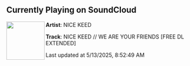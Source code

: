 ## Currently Playing on SoundCloud

[<img align="left" width="100" src="https://i1.sndcdn.com/artworks-H6y8QDC6AzQhN79q-EsvVmg-t500x500.jpg">](https://soundcloud.com/nicekeed/nice-keed-we-are-your-friends-free-dl-extended)

**Artist**: NICE KEED 

**Track**: NICE KEED // WE ARE YOUR FRIENDS [FREE DL EXTENDED]

Last updated at 5/13/2025, 8:52:49 AM
